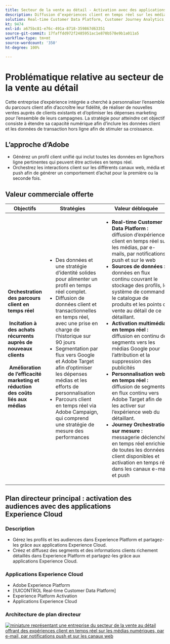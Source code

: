 ```yaml
---
title: Secteur de la vente au détail - Activation avec des applications Experience Cloud
description: Diffusion d’expériences client en temps réel sur les médias numériques, par e-mail, par notifications push et sur les canaux web.
solution: Real-time Customer Data Platform, Customer Journey Analytics, Journey Orchestration, Campaign, Analytics, Target
kt: 9474
exl-id: a675bc81-e76c-491a-8718-359867d63351
source-git-commit: 17faffdd972f2485951ac1e870b578e9b1a011a5
workflow-type: tm+mt
source-wordcount: '350'
ht-degree: 100%

---
```


# Problématique relative au secteur de la vente au détail

Cette entreprise d’expérience intégrée a cherché à personnaliser l’ensemble du parcours client afin d’accroître leur fidélité, de réaliser de nouvelles ventes auprès de clients existants et d’optimiser les dépenses marketing pour l’ensemble de leurs campagnes. La stratégie pour atteindre cet objectif consiste à étendre sa capacité numérique afin d’inclure les données client et les données de transaction hors ligne afin de stimuler sa croissance.

## L’approche d’Adobe

* Générez un profil client unifié qui inclut toutes les données en ligne/hors ligne pertinentes qui peuvent être activées en temps réel.
* Orchestrez les interactions client sur les différents canaux web, média et push afin de générer un comportement d’achat pour la première ou la seconde fois.

## Valeur commerciale offerte

| Objectifs | Stratégies | Valeur débloquée |
|---|---|---|
| **Orchestration des parcours client en temps réel **<br></br>** Incitation à des achats récurrents auprès de nouveaux clients **<br></br>** Amélioration de l’efficacité marketing et réduction des coûts liés aux médias**</ul> | <ul><li>Des données et une stratégie d’identité solides pour alimenter un profil en temps réel complet.</li><li>Diffusion de données client et transactionnelles en temps réel, avec une prise en charge de l’historique sur 90 jours</li><li>Segmentation par flux vers Google et Adobe Target afin d’optimiser les dépenses médias et les efforts de personnalisation</li><li>Parcours client en temps réel via Adobe Campaign, qui comprend une stratégie de mesure des performances</li></ul> | <ul><li><strong>Real-time Customer Data Platform :</strong> diffusion d’expériences client en temps réel sur les médias, par e-mails, par notifications push et sur le web</li><li><strong>Sources de données :</strong> données en flux continu couvrant le stockage des profils, le système de commande, le catalogue de produits et les points de vente au détail de ce détaillant.</li><li><strong>Activation multimédia en temps réel :</strong> diffusion en continu de segments vers les médias Google pour l’attribution et la suppression des publicités</li><li><strong>Personnalisation web en temps réel :</strong> diffusion de segments en flux continu vers Adobe Target afin de les activer sur l’expérience web du détaillant.</li><li><strong>Journey Orchestration, sur mesure :</strong> messagerie déclenchée en temps réel enrichie de toutes les données client disponibles et activation en temps réel dans les canaux e-mail et push</li></ul> |

## Plan directeur principal : activation des audiences avec des applications Experience Cloud

### Description

<ul><li>Gérez les profils et les audiences dans Experience Platform et partagez-les grâce aux applications Experience Cloud.</li><li>Créez et diffusez des segments et des informations clients richement détaillés dans Experience Platform et partagez-les grâce aux applications Experience Cloud.</li></ul>

### Applications Experience Cloud

<ul><li>Adobe Experience Platform</li><li>[!UICONTROL Real-time Customer Data Platform]</li><li>Experience Platform Activation</li><li>Applications Experience Cloud</li></ul>

### Architecture de plan directeur

<a href="https://experienceleague.adobe.com/docs/blueprints-learn/architecture/audience-activation/platform-and-applications.html?lang=fr"><img alt="miniature représentant une entreprise du secteur de la vente au détail offrant des expériences client en temps réel sur les médias numériques, par e-mail, par notifications push et sur les canaux web" src="https://experienceleague.adobe.com/docs/blueprints-learn/assets/aep+apps_vertical.svg?lang=en"/></a>
